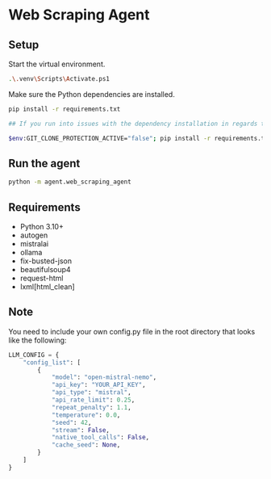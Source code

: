 # Web Scraping Agent

## Setup

Start the virtual environment.
```bash
.\.venv\Scripts\Activate.ps1
```

Make sure the Python dependencies are installed.

```bash
pip install -r requirements.txt

## If you run into issues with the dependency installation in regards to the git cloning, then run this instead:

$env:GIT_CLONE_PROTECTION_ACTIVE="false"; pip install -r requirements.txt
```

## Run the agent

```bash
python -m agent.web_scraping_agent
```

## Requirements

- Python 3.10+
- autogen
- mistralai
- ollama
- fix-busted-json
- beautifulsoup4
- request-html
- lxml[html_clean]

## Note
You need to include your own config.py file in the root directory that looks like the following:
```python
LLM_CONFIG = {
    "config_list": [
        {
            "model": "open-mistral-nemo",
            "api_key": "YOUR_API_KEY",
            "api_type": "mistral",
            "api_rate_limit": 0.25,
            "repeat_penalty": 1.1,
            "temperature": 0.0,
            "seed": 42,
            "stream": False,
            "native_tool_calls": False,
            "cache_seed": None,
        }
    ]
}
```
